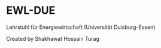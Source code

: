 # EWL-DUE
Lehrstuhl für Energiewirtschaft (Universität Duisburg-Essen)






Created by Shakhawat Hossain Turag
